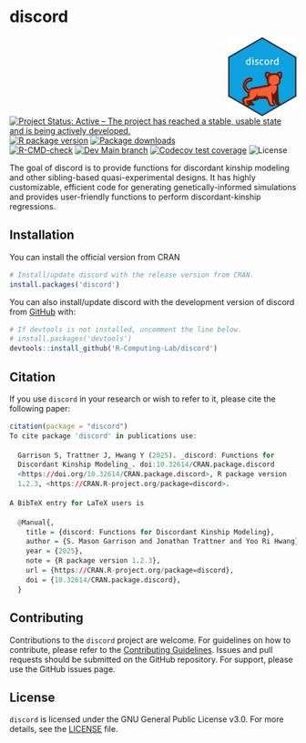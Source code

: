 
<!-- README.md is generated from README.Rmd. Please edit that file -->

# discord

<!-- badges: start -->

<a href="https://r-computing-lab.github.io/discord/"><img src="man/figures/logo.png" align="right" height="139" alt="discord website" /></a>
[![Project Status: Active – The project has reached a stable, usable
state and is being actively
developed.](https://www.repostatus.org/badges/latest/active.svg)](https://www.repostatus.org/#active)
[![R package
version](https://www.r-pkg.org/badges/version/discord)](https://cran.r-project.org/package=discord)
[![Package
downloads](https://cranlogs.r-pkg.org/badges/grand-total/discord)](https://cran.r-project.org/package=discord)</br>
[![R-CMD-check](https://github.com/R-Computing-Lab/discord/actions/workflows/R-CMD-check.yaml/badge.svg)](https://github.com/R-Computing-Lab/discord/actions/workflows/R-CMD-check.yaml)
[![Dev Main
branch](https://github.com/R-Computing-Lab/discord/actions/workflows/R-CMD-dev_check.yaml/badge.svg)](https://github.com/R-Computing-Lab/discord/actions/workflows/R-CMD-dev_check.yaml)
[![Codecov test
coverage](https://codecov.io/gh/R-Computing-Lab/discord/graph/badge.svg)](https://app.codecov.io/gh/R-Computing-Lab/discord)
![License](https://img.shields.io/badge/License-GPL_v3-blue.svg)

<!-- badges: end -->

The goal of discord is to provide functions for discordant kinship
modeling and other sibling-based quasi-experimental designs. It has
highly customizable, efficient code for generating genetically-informed
simulations and provides user-friendly functions to perform
discordant-kinship regressions.

## Installation

You can install the official version from CRAN

``` r
# Install/update discord with the release version from CRAN.
install.packages('discord')
```

You can also install/update discord with the development version of
discord from [GitHub](https://github.com/) with:

``` r
# If devtools is not installed, uncomment the line below.
# install.packages('devtools')
devtools::install_github('R-Computing-Lab/discord')
```

## Citation

If you use `discord` in your research or wish to refer to it, please
cite the following paper:

``` r
citation(package = "discord")
To cite package 'discord' in publications use:

  Garrison S, Trattner J, Hwang Y (2025). _discord: Functions for
  Discordant Kinship Modeling_. doi:10.32614/CRAN.package.discord
  <https://doi.org/10.32614/CRAN.package.discord>, R package version
  1.2.3, <https://CRAN.R-project.org/package=discord>.

A BibTeX entry for LaTeX users is

  @Manual{,
    title = {discord: Functions for Discordant Kinship Modeling},
    author = {S. Mason Garrison and Jonathan Trattner and Yoo Ri Hwang},
    year = {2025},
    note = {R package version 1.2.3},
    url = {https://CRAN.R-project.org/package=discord},
    doi = {10.32614/CRAN.package.discord},
  }
```

## Contributing

Contributions to the `discord` project are welcome. For guidelines on
how to contribute, please refer to the [Contributing
Guidelines](https://github.com/R-Computing-Lab/discord/blob/main/CONTRIBUTING.md).
Issues and pull requests should be submitted on the GitHub repository.
For support, please use the GitHub issues page.

## License

`discord` is licensed under the GNU General Public License v3.0. For
more details, see the
[LICENSE](https://github.com/R-Computing-Lab/discord/blob/main/LICENSE)
file.
